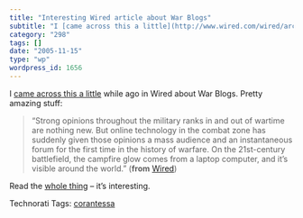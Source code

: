 ```yaml
---
title: "Interesting Wired article about War Blogs"
subtitle: "I [came across this a little](http://www.wired.com/wired/archive/13.08/milblogs.html) while ago in W..."
category: "298"
tags: []
date: "2005-11-15"
type: "wp"
wordpress_id: 1656
---
```

I [came across this a little](http://www.wired.com/wired/archive/13.08/milblogs.html) while ago in Wired about War Blogs. Pretty amazing stuff:

> “Strong opinions throughout the military ranks in and out of wartime are nothing new. But online technology in the combat zone has suddenly given those opinions a mass audience and an instantaneous forum for the first time in the history of warfare. On the 21st-century battlefield, the campfire glow comes from a laptop computer, and it’s visible around the world.” (**from** [Wired](http://www.wired.com/wired/archive/13.08/milblogs.html))

Read the [whole thing](http://www.wired.com/wired/archive/13.08/milblogs.html) – it’s interesting.

Technorati Tags: [corantessa](http://www.technorati.com/tag/corantessa)